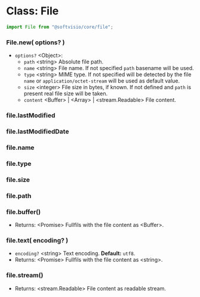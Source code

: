 # Class: File

```javascript
import File from "@softvisio/core/file";
```

### File.new( options? )

-   `options?` <Object\>:
    -   `path` <string\> Absolute file path.
    -   `name` <string\> File name. If not specified `path` basename will be used.
    -   `type` <string\> MIME type. If not specified will be detected by the file `name` or `application/octet-stream` will be used as default value.
    -   `size` <integer\> File size in bytes, if known. If not defined and `path` is present real file size will be taken.
    -   `content` <Buffer\> | <Array\> | <stream.Readable\> File content.

### file.lastModified

### file.lastModifiedDate

### file.name

### file.type

### file.size

### file.path

### file.buffer()

-   Returns: <Promise\> Fullfils with the file content as <Buffer\>.

### file.text( encoding? )

-   `encoding?` <string\> Text encoding. **Default:** `utf8`.
-   Returns: <Promise\> Fullfils with the file content as <string\>.

### file.stream()

-   Returns: <stream.Readable\> File content as readable stream.
